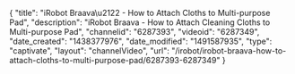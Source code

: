 {
    "title": "iRobot Braava\u2122 - How to Attach Cloths to Multi-purpose Pad",
    "description": "iRobot Braava - How to Attach Cleaning Cloths to Multi-purpose Pad",
    "channelid": "6287393",
    "videoid": "6287349",
    "date_created": "1438377976",
    "date_modified": "1491587935",
    "type": "captivate",
    "layout": "channelVideo",
    "url": "\/irobot\/irobot-braava-how-to-attach-cloths-to-multi-purpose-pad\/6287393-6287349"
}